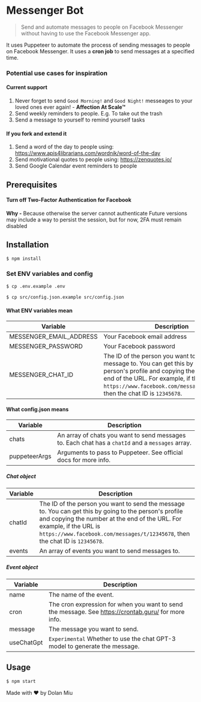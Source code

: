 # Messenger Bot

> Send and automate messages to people on Facebook Messenger without having to use the Facebook Messenger app.

It uses Puppeteer to automate the process of sending messages to people on Facebook Messenger. It uses a **cron job** to send messages at a specified time.

### Potential use cases for inspiration

#### Current support

1. Never forget to send `Good Morning!` and `Good Night!` messeages to your loved ones ever again! - **Affection At Scale™**
2. Send weekly reminders to people. E.g. To take out the trash
3. Send a message to yourself to remind yourself tasks

#### If you fork and extend it

1. Send a word of the day to people using: https://www.apis4librarians.com/wordnik/word-of-the-day
2. Send motivational quotes to people using: https://zenquotes.io/
3. Send Google Calendar event reminders to people

## Prerequisites

#### Turn off Two-Factor Authentication for Facebook

**Why -** Because otherwise the server cannot authenticate
Future versions may include a way to persist the session, but for now, 2FA must remain disabled

## Installation

```sh
$ npm install
```

### Set ENV variables and config

```sh
$ cp .env.example .env
```

```sh
$ cp src/config.json.example src/config.json
```

#### What ENV variables mean

| Variable                | Description                                                                                                                                                                                                                                                      |
| ----------------------- | ---------------------------------------------------------------------------------------------------------------------------------------------------------------------------------------------------------------------------------------------------------------- |
| MESSENGER_EMAIL_ADDRESS | Your Facebook email address                                                                                                                                                                                                                                      |
| MESSENGER_PASSWORD      | Your Facebook password                                                                                                                                                                                                                                           |
| MESSENGER_CHAT_ID       | The ID of the person you want to send the message to. You can get this by going to the person's profile and copying the number at the end of the URL. For example, if the URL is `https://www.facebook.com/messages/t/12345678`, then the chat ID is `12345678`. |

#### What config.json means

| Variable      | Description                                                                                      |
| ------------- | ------------------------------------------------------------------------------------------------ |
| chats         | An array of chats you want to send messages to. Each chat has a `chatId` and a `messages` array. |
| puppeteerArgs | Arguments to pass to Puppeteer. See official docs for more info.                                 |

##### Chat object

| Variable | Description                                                                                                                                                                                                                                                      |
| -------- | ---------------------------------------------------------------------------------------------------------------------------------------------------------------------------------------------------------------------------------------------------------------- |
| chatId   | The ID of the person you want to send the message to. You can get this by going to the person's profile and copying the number at the end of the URL. For example, if the URL is `https://www.facebook.com/messages/t/12345678`, then the chat ID is `12345678`. |
| events   | An array of events you want to send messages to.                                                                                                                                                                                                                 |

##### Event object

| Variable   | Description                                                                                         |
| ---------- | --------------------------------------------------------------------------------------------------- |
| name       | The name of the event.                                                                              |
| cron       | The cron expression for when you want to send the message. See https://crontab.guru/ for more info. |
| message    | The message you want to send.                                                                       |
| useChatGpt | `Experimental` Whether to use the chat GPT-3 model to generate the message.                         |

## Usage

```sh
$ npm start
```

Made with :heart: by Dolan Miu
